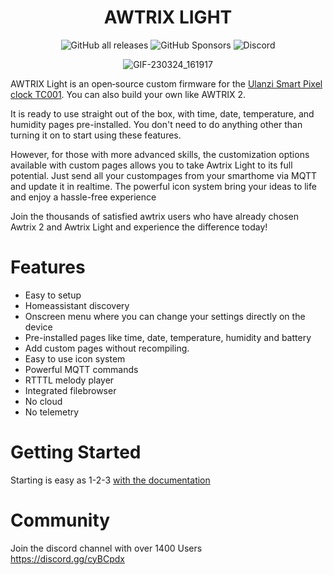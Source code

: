 <!-- markdownlint-configure-file {
  "MD013": {
    "code_blocks": false,
    "tables": false
  },
  "MD033": false,
  "MD041": false
} -->

<div align="center">

# AWTRIX LIGHT

![GitHub all releases](https://img.shields.io/github/downloads/blueforcer/awtrix-light/total?style=flat-square)
![GitHub Sponsors](https://img.shields.io/github/sponsors/blueforcer?style=flat-square)
![Discord](https://img.shields.io/discord/546407049148366859?label=Discord&style=flat-square)
    

![GIF-230324_161917](https://user-images.githubusercontent.com/31169771/227567565-3780ee83-1158-4371-9390-fd03a7873496.gif)
</div>

AWTRIX Light is an open‑source custom firmware for the [Ulanzi Smart Pixel clock TC001](https://www.ulanzi.com/products/ulanzi-pixel-smart-clock-2882).
You can also build your own like AWTRIX 2.  

It is ready to use straight out of the box, with time, date, temperature, and humidity pages pre-installed. You don't need to do anything other than turning it on to start using these features.    

However, for those with more advanced skills, the customization options available with custom pages allows you to take Awtrix Light to its full potential.
Just send all your custompages from your smarthome via MQTT and update it in realtime.
The powerful icon system bring your ideas to life and enjoy a hassle-free experience   

Join the thousands of satisfied awtrix users who have already chosen Awtrix 2 and Awtrix Light and experience the difference today! 

# Features
- Easy to setup
- Homeassistant discovery
- Onscreen menu where you can change your settings directly on the device
- Pre-installed pages like time, date, temperature, humidity and battery
- Add custom pages without recompiling.
- Easy to use icon system
- Powerful MQTT commands
- RTTTL melody player
- Integrated filebrowser
- No cloud 
- No telemetry

# Getting Started

Starting is easy as 1-2-3
[with the documentation](https://blueforcer.github.io/awtrix-light/)


# Community  
Join the discord channel with over 1400 Users  
https://discord.gg/cyBCpdx  
